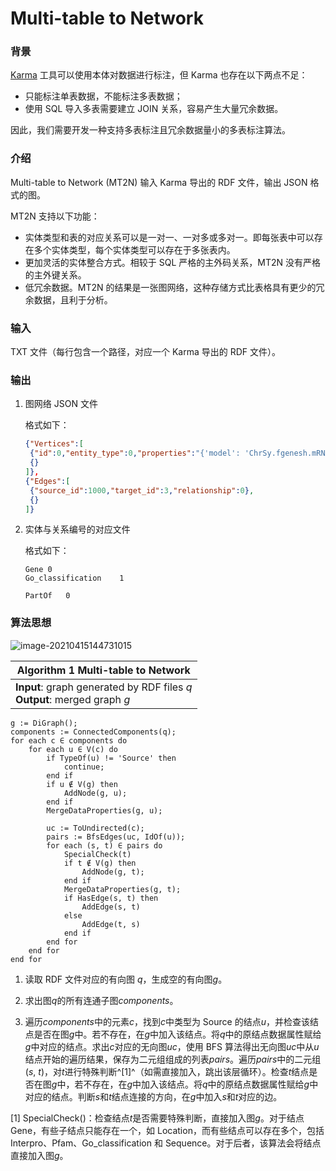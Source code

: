 # Multi-table to Network

### 背景

[Karma](https://github.com/usc-isi-i2/Web-Karma) 工具可以使用本体对数据进行标注，但 Karma 也存在以下两点不足：

- 只能标注单表数据，不能标注多表数据；
- 使用 SQL 导入多表需要建立 JOIN 关系，容易产生大量冗余数据。

因此，我们需要开发一种支持多表标注且冗余数据量小的多表标注算法。

### 介绍

Multi-table to Network (MT2N) 输入 Karma 导出的 RDF 文件，输出 JSON 格式的图。

MT2N 支持以下功能：

- 实体类型和表的对应关系可以是一对一、一对多或多对一。即每张表中可以存在多个实体类型，每个实体类型可以存在于多张表内。
- 更加灵活的实体整合方式。相较于 SQL 严格的主外码关系，MT2N 没有严格的主外键关系。
- 低冗余数据。MT2N 的结果是一张图网络，这种存储方式比表格具有更少的冗余数据，且利于分析。

### 输入

TXT 文件（每行包含一个路径，对应一个 Karma 导出的 RDF 文件）。

### 输出

1. 图网络 JSON 文件

   格式如下：

   ```json
   {"Vertices":[
   	{"id":0,"entity_type":0,"properties":"{'model': 'ChrSy.fgenesh.mRNA.1',..."},
   	{}
   ]},
   {"Edges":[
   	{"source_id":1000,"target_id":3,"relationship":0},
   	{}
   ]}
   ```

2. 实体与关系编号的对应文件
   
   格式如下：
   
   ```
   Gene	0
   Go_classification	1
   
   PartOf	0
   ```

### 算法思想

![image-20210415144731015](https://i.loli.net/2021/04/15/I1jo9cgeUpdDsM7.png)

| **Algorithm 1** Multi-table to Network                       |
| ------------------------------------------------------------ |
| **Input**: graph generated by RDF files *q*<br />**Output**: merged graph *g* |

```
g := DiGraph();
components := ConnectedComponents(q);
for each c ∈ components do
	for each u ∈ V(c) do
		if TypeOf(u) != 'Source' then
			continue;
		end if
		if u ∉ V(g) then
			AddNode(g, u);
		end if
		MergeDataProperties(g, u);
		
		uc := ToUndirected(c);
		pairs := BfsEdges(uc, IdOf(u));
		for each (s, t) ∈ pairs do
			SpecialCheck(t)
			if t ∉ V(g) then
				AddNode(g, t);
			end if
			MergeDataProperties(g, t);
			if HasEdge(s, t) then
				AddEdge(s, t)
			else
				AddEdge(t, s)
			end if
		end for
	end for
end for
```

1. 读取 RDF 文件对应的有向图 *q*，生成空的有向图*g*。
2. 求出图*q*的所有连通子图*components*。

2. 遍历*components*中的元素*c*，找到*c*中类型为 Source 的结点*u*，并检查该结点是否在图*g*中。若不存在，在*g*中加入该结点。将*q*中的原结点数据属性赋给*g*中对应的结点。求出*c*对应的无向图*uc*，使用 BFS 算法得出无向图*uc*中从*u*结点开始的遍历结果，保存为二元组组成的列表*pairs*。遍历*pairs*中的二元组 (*s*, *t*)，对*t*进行特殊判断^[1]^（如需直接加入，跳出该层循环）。检查*t*结点是否在图*g*中，若不存在，在*g*中加入该结点。将*q*中的原结点数据属性赋给*g*中对应的结点。判断*s*和*t*结点连接的方向，在*g*中加入*s*和*t*对应的边。

[1] SpecialCheck()：检查结点*t*是否需要特殊判断，直接加入图*g*。对于结点 Gene，有些子结点只能存在一个，如 Location，而有些结点可以存在多个，包括 Interpro、Pfam、Go_classification 和 Sequence。对于后者，该算法会将结点直接加入图*g*。

